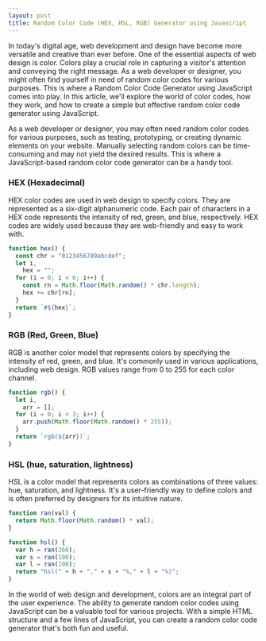 ```yaml
---
layout: post
title: Random Color Code (HEX, HSL, RGB) Generator using Javascript
---
```


In today's digital age, web development and design have become more versatile and creative than ever before. One of the essential aspects of web design is color. Colors play a crucial role in capturing a visitor's attention and conveying the right message. As a web developer or designer, you might often find yourself in need of random color codes for various purposes. This is where a Random Color Code Generator using JavaScript comes into play. In this article, we'll explore the world of color codes, how they work, and how to create a simple but effective random color code generator using JavaScript.

As a web developer or designer, you may often need random color codes for various purposes, such as testing, prototyping, or creating dynamic elements on your website. Manually selecting random colors can be time-consuming and may not yield the desired results. This is where a JavaScript-based random color code generator can be a handy tool.

### HEX (Hexadecimal)
HEX color codes are used in web design to specify colors. They are represented as a six-digit alphanumeric code. Each pair of characters in a HEX code represents the intensity of red, green, and blue, respectively. HEX codes are widely used because they are web-friendly and easy to work with.

```js
function hex() {
  const chr = "0123456789abcdef";
  let i,
    hex = "";
  for (i = 0; i < 6; i++) {
    const rn = Math.floor(Math.random() * chr.length);
    hex += chr[rn];
  }
  return `#${hex}`;
}
```

### RGB (Red, Green, Blue)
RGB is another color model that represents colors by specifying the intensity of red, green, and blue. It's commonly used in various applications, including web design. RGB values range from 0 to 255 for each color channel.

```js
function rgb() {
  let i,
    arr = [];
  for (i = 0; i < 3; i++) {
    arr.push(Math.floor(Math.random() * 255));
  }
  return `rgb(${arr})`;
}
```

### HSL (hue, saturation, lightness)
HSL is a color model that represents colors as combinations of three values: hue, saturation, and lightness. It's a user-friendly way to define colors and is often preferred by designers for its intuitive nature.

```js
function ran(val) {
  return Math.floor(Math.random() * val);
}

function hsl() {
  var h = ran(360);
  var s = ran(100);
  var l = ran(100);
  return "hsl(" + h + "," + s + "%," + l + "%)";
}
```

In the world of web design and development, colors are an integral part of the user experience. The ability to generate random color codes using JavaScript can be a valuable tool for various projects. With a simple HTML structure and a few lines of JavaScript, you can create a random color code generator that's both fun and useful.